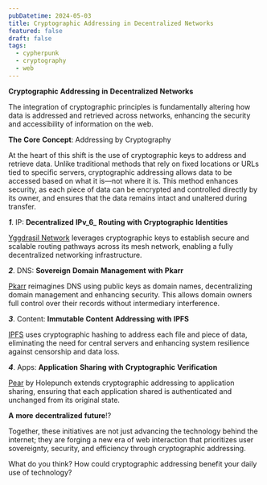 ```yaml
---
pubDatetime: 2024-05-03
title: Cryptographic Addressing in Decentralized Networks
featured: false
draft: false
tags:
  - cypherpunk
  - cryptography
  - web
---
```

**Cryptographic** **Addressing** **in** **Decentralized** **Networks**

The integration of cryptographic principles is fundamentally altering how data is addressed and retrieved across networks, enhancing the security and accessibility of information on the web.

**The** **Core** **Concept**: Addressing by Cryptography

At the heart of this shift is the use of cryptographic keys to address and retrieve data. Unlike traditional methods that rely on fixed locations or URLs tied to specific servers, cryptographic addressing allows data to be accessed based on what it is—not where it is. This method enhances security, as each piece of data can be encrypted and controlled directly by its owner, and ensures that the data remains intact and unaltered during transfer.

**_1_**. IP: **Decentralized** **IPv_6_** **Routing** **with** **Cryptographic** **Identities**

[Yggdrasil Network](https://yggdrasil-network.github.io/) leverages cryptographic keys to establish secure and scalable routing pathways across its mesh network, enabling a fully decentralized networking infrastructure.

**_2_**. DNS: **Sovereign** **Domain** **Management** **with** **Pkarr**

[Pkarr](https://app.pkarr.org/) reimagines DNS using public keys as domain names, decentralizing domain management and enhancing security. This allows domain owners full control over their records without intermediary interference.

**_3_**. Content: **Immutable** **Content** **Addressing** **with** **IPFS**

[IPFS](https://ipfs.tech/) uses cryptographic hashing to address each file and piece of data, eliminating the need for central servers and enhancing system resilience against censorship and data loss.

**_4_**. Apps: **Application** **Sharing** **with** **Cryptographic** **Verification**

[Pear](https://pears.com/) by Holepunch extends cryptographic addressing to application sharing, ensuring that each application shared is authenticated and unchanged from its original state.

**A** **more** **decentralized** **future**!?

Together, these initiatives are not just advancing the technology behind the internet; they are forging a new era of web interaction that prioritizes user sovereignty, security, and efficiency through cryptographic addressing.

What do you think? How could cryptographic addressing benefit your daily use of technology?
